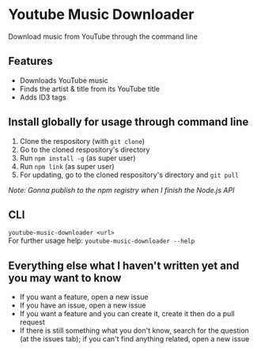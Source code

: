 # Youtube Music Downloader
Download music from YouTube through the command line

## Features
* Downloads YouTube music
* Finds the artist & title from its YouTube title
* Adds ID3 tags

## Install globally for usage through command line
1. Clone the respository (with `git clone`)
2. Go to the cloned respository's directory
3. Run ```npm install -g``` (as super user)
4. Run ```npm link``` (as super user)
5. For updating, go to the cloned respository's directory and ```git pull```

*Note: Gonna publish to the npm registry when I finish the Node.js API*

## CLI
```youtube-music-downloader <url>```  
For further usage help: ```youtube-music-downloader --help```

## Everything else what I haven't written yet and you may want to know

* If you want a feature, open a new issue
* If you have an issue, open a new issue
* If you want a feature and you can create it, create it then do a pull request
* If there is still something what you don't know, search for the question (at the issues tab); if you can't find anything related, open a new issue